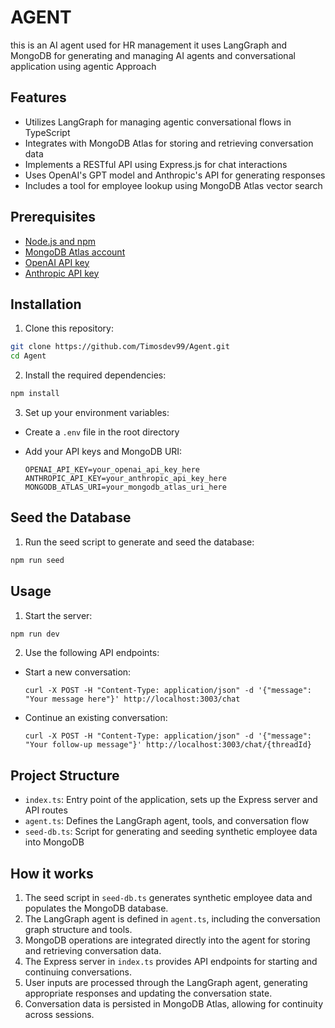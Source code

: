 # AGENT

this is an AI agent used for HR management it uses LangGraph and MongoDB for generating and managing AI agents and conversational application using agentic Approach 

## Features

- Utilizes LangGraph for managing agentic conversational flows in TypeScript
- Integrates with MongoDB Atlas for storing and retrieving conversation data
- Implements a RESTful API using Express.js for chat interactions
- Uses OpenAI's GPT model and Anthropic's API for generating responses
- Includes a tool for employee lookup using MongoDB Atlas vector search

## Prerequisites

- [Node.js and npm](https://nodejs.org/)
- [MongoDB Atlas account](https://www.mongodb.com/cloud/atlas)
- [OpenAI API key](https://platform.openai.com/account/api-keys)
- [Anthropic API key](https://www.anthropic.com/claude)

## Installation

1. Clone this repository:

```bash
git clone https://github.com/Timosdev99/Agent.git 
cd Agent
```

2. Install the required dependencies:

```bash
npm install
```

3. Set up your environment variables:
- Create a `.env` file in the root directory
- Add your API keys and MongoDB URI:
  
  ```
  OPENAI_API_KEY=your_openai_api_key_here
  ANTHROPIC_API_KEY=your_anthropic_api_key_here
  MONGODB_ATLAS_URI=your_mongodb_atlas_uri_here
  ```

## Seed the Database

1. Run the seed script to generate and seed the database:

```bash
npm run seed
```

## Usage

1. Start the server:

```bash
npm run dev
```

2. Use the following API endpoints:

- Start a new conversation:
  ```
  curl -X POST -H "Content-Type: application/json" -d '{"message": "Your message here"}' http://localhost:3003/chat
  ```
- Continue an existing conversation:
  ```
  curl -X POST -H "Content-Type: application/json" -d '{"message": "Your follow-up message"}' http://localhost:3003/chat/{threadId}
  ```

## Project Structure

- `index.ts`: Entry point of the application, sets up the Express server and API routes
- `agent.ts`: Defines the LangGraph agent, tools, and conversation flow
- `seed-db.ts`: Script for generating and seeding synthetic employee data into MongoDB

## How it works

1. The seed script in `seed-db.ts` generates synthetic employee data and populates the MongoDB database.
2. The LangGraph agent is defined in `agent.ts`, including the conversation graph structure and tools.
3. MongoDB operations are integrated directly into the agent for storing and retrieving conversation data.
4. The Express server in `index.ts` provides API endpoints for starting and continuing conversations.
5. User inputs are processed through the LangGraph agent, generating appropriate responses and updating the conversation state.
6. Conversation data is persisted in MongoDB Atlas, allowing for continuity across sessions.


